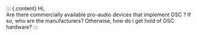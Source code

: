 ::: {.content}
Hi,\
Are there commercially available pro-audio devices that implement OSC ?
If so, who are the manufacturers? Otherwise, how do i get hold of OSC
hardware?
:::
